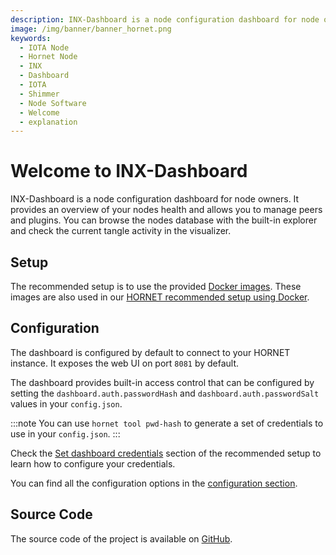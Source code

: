 ```yaml
---
description: INX-Dashboard is a node configuration dashboard for node owners.
image: /img/banner/banner_hornet.png
keywords:
  - IOTA Node
  - Hornet Node
  - INX
  - Dashboard
  - IOTA
  - Shimmer
  - Node Software
  - Welcome
  - explanation
---
```


# Welcome to INX-Dashboard

INX-Dashboard is a node configuration dashboard for node owners.
It provides an overview of your nodes health and allows you to manage peers and plugins.
You can browse the nodes database with the built-in explorer and check the current tangle activity in the visualizer.

## Setup

The recommended setup is to use the provided [Docker images](https://hub.docker.com/r/iotaledger/inx-dashboard).
These images are also used in our [HORNET recommended setup using Docker](http://wiki.iota.org/hornet/develop/how_tos/using_docker).

## Configuration

The dashboard is configured by default to connect to your HORNET instance.
It exposes the web UI on port `8081` by default.

The dashboard provides built-in access control that can be configured by setting the `dashboard.auth.passwordHash` and `dashboard.auth.passwordSalt` values in your `config.json`.

:::note
You can use `hornet tool pwd-hash` to generate a set of credentials to use in your `config.json`.
:::

Check the [Set dashboard credentials](http://wiki.iota.org/hornet/develop/how_tos/using_docker#4-set-dashboard-credentials) section of the recommended setup to learn how to configure your credentials.

You can find all the configuration options in the [configuration section](configuration.md).

## Source Code

The source code of the project is available on [GitHub](https://github.com/iotaledger/inx-dashboard).
